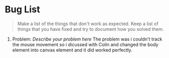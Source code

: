 # Bug List

> Make a list of the things that don't work as expected. Keep a list of things that you have fixed and try to document how you solved them.

1. Problem: *Describe your problem here*
   The problem was i couldn't track the mouse movement so i dicussed with Colin and changed the body element into canvas element and it did worked perfectly.

